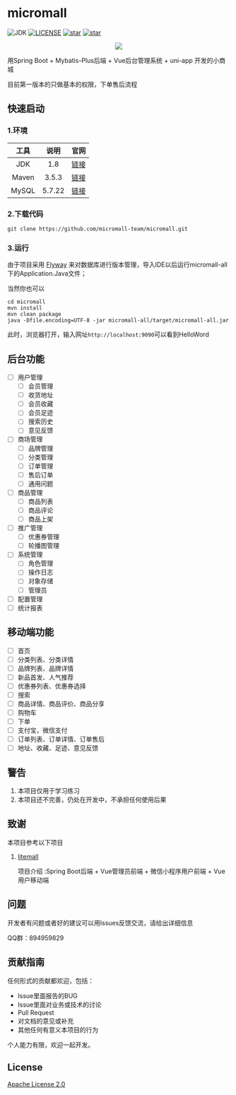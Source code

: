 # micromall

![JDK](https://img.shields.io/badge/JDK-1.8-green.svg?style=flat-square)
[![LICENSE](https://img.shields.io/github/license/micromall-team/micromall.svg?style=flat-square)](https://github.com/gujiniCY/mayday/blob/master/LICENSE)
[![star](https://img.shields.io/github/stars/micromall-team/micromall.svg?label=Stars&style=social)](https://github.com/gujiniCY/mayday)
[![star](https://gitee.com/micromall-team/micromall/badge/star.svg?theme=white)](https://gitee.com/song_haozhi/mayday) 
<p align="center">
	<a href="https://jq.qq.com/?_wv=1027&k=QI1J90T9"><img src="https://img.shields.io/badge/QQ群-894959829-orange"/></a>
</p>

用Spring Boot + Mybatis-Plus后端 + Vue后台管理系统 + uni-app 开发的小商城

目前第一版本的只做基本的权限，下单售后流程

## 快速启动

### 1.环境

| 工具  |  说明  |                             官网                             |
| :---: | :----: | :----------------------------------------------------------: |
|  JDK  |  1.8   | [链接](https://www.oracle.com/technetwork/java/javase/downloads/jdk8-downloads-2133151.html) |
| Maven | 3.5.3  |               [链接](http://maven.apache.org/)               |
| MySQL | 5.7.22 |                [链接](https://www.mysql.com/)                |

### 2.下载代码

```
git clone https://github.com/micromall-team/micromall.git
```

### 3.运行

由于项目采用 [Flyway](https://flywaydb.org/) 来对数据库进行版本管理，导入IDE以后运行micromall-all下的Application.Java文件；

当然你也可以

```
cd micromall
mvn install
mvn clean package
java -Dfile.encoding=UTF-8 -jar micromall-all/target/micromall-all.jar
```

此时，浏览器打开，输入网址`http://localhost:9090`可以看到HelloWord

## 后台功能

- [ ] 用户管理
  - [ ] 会员管理
  - [ ] 收货地址
  - [ ] 会员收藏
  - [ ] 会员足迹
  - [ ] 搜索历史
  - [ ] 意见反馈
- [ ] 商场管理
  - [ ] 品牌管理
  - [ ] 分类管理
  - [ ] 订单管理
  - [ ] 售后订单
  - [ ] 通用问题
- [ ] 商品管理
  - [ ] 商品列表
  - [ ] 商品评论
  - [ ] 商品上架
- [ ] 推广管理
  - [ ] 优惠券管理
  - [ ] 轮播图管理
- [ ] 系统管理
  - [ ] 角色管理
  - [ ] 操作日志
  - [ ] 对象存储
  - [ ] 管理员
- [ ] 配置管理
- [ ] 统计报表

## 移动端功能

- [ ] 首页
- [ ] 分类列表、分类详情
- [ ] 品牌列表、品牌详情
- [ ] 新品首发、人气推荐
- [ ] 优惠券列表、优惠券选择
- [ ] 搜索
- [ ] 商品详情、商品评价、商品分享
- [ ] 购物车
- [ ] 下单
- [ ] 支付宝，微信支付
- [ ] 订单列表、订单详情、订单售后
- [ ] 地址、收藏、足迹、意见反馈

## 警告

1. 本项目仅用于学习练习
2. 本项目还不完善，仍处在开发中，不承担任何使用后果

## 致谢

本项目参考以下项目

1. [litemall](https://github.com/linlinjava/litemall)

   项目介绍 :Spring Boot后端 + Vue管理员前端 + 微信小程序用户前端 + Vue用户移动端 

## 问题

开发者有问题或者好的建议可以用Issues反馈交流，请给出详细信息

QQ群：894959829

## 贡献指南

任何形式的贡献都欢迎，包括：

- Issue里面报告的BUG
- Issue里面对业务或技术的讨论
- Pull Request
- 对文档的意见或补充
- 其他任何有意义本项目的行为

个人能力有限，欢迎一起开发。
## License

[Apache License 2.0](https://github.com/micromall-team/micromall/blob/main/LICENSE)